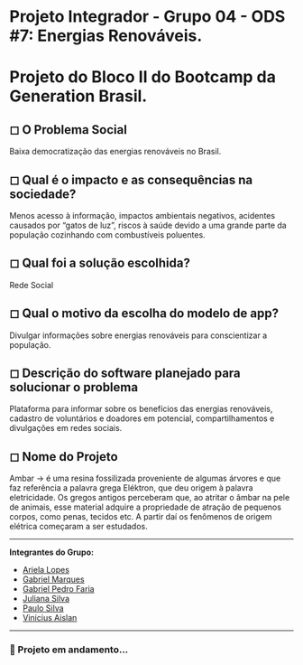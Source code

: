 # Projeto Integrador - Grupo 04 - ODS #7: Energias Renováveis.

# Projeto do Bloco II do Bootcamp da Generation Brasil.
  
## ◻ O Problema Social

 Baixa democratização das energias renováveis no Brasil.  
  
## ◻ Qual é o impacto e as consequências na sociedade?
  
Menos acesso à informação, impactos ambientais negativos, acidentes causados por “gatos de luz”, riscos à saúde devido a uma grande parte da população cozinhando com combustíveis poluentes.

## ◻ Qual foi a solução escolhida?
Rede Social

## ◻ Qual o motivo da escolha do modelo de app?
Divulgar informações sobre energias renováveis para conscientizar a população.

## ◻ Descrição do software planejado para solucionar o problema
Plataforma para informar sobre os benefícios das energias renováveis, cadastro de voluntários e doadores em potencial, compartilhamentos e divulgações em redes sociais.

## ◻ Nome do Projeto
Ambar → é uma resina fossilizada proveniente de algumas árvores e que faz referência a palavra grega Eléktron, que deu origem à palavra eletricidade. Os gregos antigos perceberam que, ao atritar o âmbar na pele de animais, esse material adquire a propriedade de atração de pequenos corpos, como penas, tecidos etc. A partir daí os fenômenos de origem elétrica começaram a ser estudados.

------------------------
<b>Integrantes do Grupo:</b>
- [Ariela Lopes](https://github.com/arieladimitria)
- [Gabriel Marques](https://github.com/Gabriel-M-S)
- [Gabriel Pedro Faria](https://github.com/GabrielPFaria)
- [Juliana Silva](https://github.com/juxxnn)
- [Paulo Silva](https://github.com/PAUL0SP)
- [Vinicius Aislan](https://github.com/viniciusaislan)
------------------------
  
<h3>🎯 Projeto em andamento...</h3>
